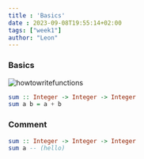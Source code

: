 ```yaml
---
title : 'Basics'
date : 2023-09-08T19:55:14+02:00
tags: ["week1"]
author: "Leon"
---
```


### Basics

![howtowritefunctions](/fprog/images/howtowritefunctions.png)

```haskell
sum :: Integer -> Integer -> Integer
sum a b = a + b
```


### Comment

```haskell
sum :: Integer -> Integer -> Integer
sum a -- (hello)
```